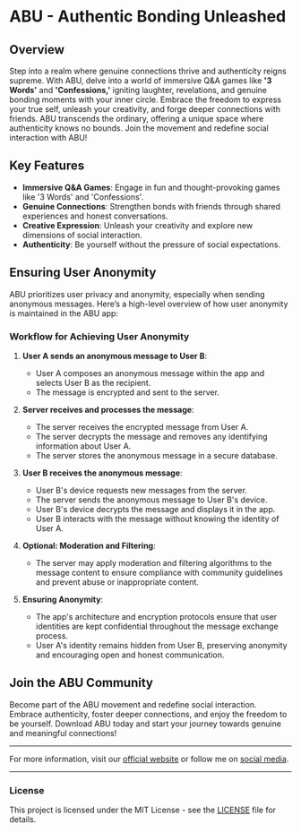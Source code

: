 # ABU - Authentic Bonding Unleashed

## Overview

Step into a realm where genuine connections thrive and authenticity reigns supreme. With ABU, delve into a world of immersive Q&A games like **'3 Words'** and **'Confessions,'** igniting laughter, revelations, and genuine bonding moments with your inner circle. Embrace the freedom to express your true self, unleash your creativity, and forge deeper connections with friends. ABU transcends the ordinary, offering a unique space where authenticity knows no bounds. Join the movement and redefine social interaction with ABU!

## Key Features

- **Immersive Q&A Games**: Engage in fun and thought-provoking games like '3 Words' and 'Confessions'.
- **Genuine Connections**: Strengthen bonds with friends through shared experiences and honest conversations.
- **Creative Expression**: Unleash your creativity and explore new dimensions of social interaction.
- **Authenticity**: Be yourself without the pressure of social expectations.

## Ensuring User Anonymity

ABU prioritizes user privacy and anonymity, especially when sending anonymous messages. Here’s a high-level overview of how user anonymity is maintained in the ABU app:

### Workflow for Achieving User Anonymity

1. **User A sends an anonymous message to User B**:
    - User A composes an anonymous message within the app and selects User B as the recipient.
    - The message is encrypted and sent to the server.

2. **Server receives and processes the message**:
    - The server receives the encrypted message from User A.
    - The server decrypts the message and removes any identifying information about User A.
    - The server stores the anonymous message in a secure database.

3. **User B receives the anonymous message**:
    - User B's device requests new messages from the server.
    - The server sends the anonymous message to User B's device.
    - User B's device decrypts the message and displays it in the app.
    - User B interacts with the message without knowing the identity of User A.

4. **Optional: Moderation and Filtering**:
    - The server may apply moderation and filtering algorithms to the message content to ensure compliance with community guidelines and prevent abuse or inappropriate content.

5. **Ensuring Anonymity**:
    - The app's architecture and encryption protocols ensure that user identities are kept confidential throughout the message exchange process.
    - User A's identity remains hidden from User B, preserving anonymity and encouraging open and honest communication.

## Join the ABU Community

Become part of the ABU movement and redefine social interaction. Embrace authenticity, foster deeper connections, and enjoy the freedom to be yourself. Download ABU today and start your journey towards genuine and meaningful connections!

---

For more information, visit our [official website](#) or follow me on [social media](#).

---

### License

This project is licensed under the MIT License - see the [LICENSE](LICENSE) file for details.
